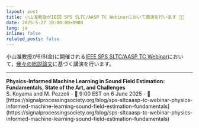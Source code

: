 ```yaml
---
layout: post
title: 小山准教授がIEEE SPS SLTC/AASP TC Webinarにおいて講演を行います 👨‍💻
date: 2025-5-27 10:00:00+0900
lang: ja
inline: false
related_posts: false
---
```


小山准教授が6/6(金)に開催される[IEEE SPS SLTC/AASP TC Webinar](https://signalprocessingsociety.org/blog/sps-sltcaasp-tc-webinar-physics-informed-machine-learning-sound-field-estimation-fundamentals)において，[我々の総説論文](https://doi.org/10.1109/MSP.2024.3465896)に基づく講演を行います。 

***

<div style="font-weight:bolder">Physics-Informed Machine Learning in Sound Field Estimation: Fundamentals, State of the Art, and Challenges</div>
S. Koyama and M. Pezzoli
- 📆 9:00 EST on 6 June 2025
- 🔗 [https://signalprocessingsociety.org/blog/sps-sltcaasp-tc-webinar-physics-informed-machine-learning-sound-field-estimation-fundamentals](https://signalprocessingsociety.org/blog/sps-sltcaasp-tc-webinar-physics-informed-machine-learning-sound-field-estimation-fundamentals)

